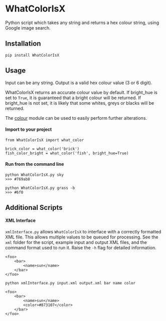 # WhatColorIsX
Python script which takes any string and returns a hex colour string, using Google image search.

## Installation
```pip install WhatColorIsX```

## Usage
Input can be any string. Output is a valid hex colour value (3 or 6 digit).

WhatColorIsX returns an accurate colour value by default. If bright_hue is set to ```True```, it is guaranteed that a bright colour will be returned. If bright_hue is not set, it is likely that some whites, greys or blacks will be returned.

The [colour](https://github.com/vaab/colour) module can be used to easily perform further alterations.

#### Import to your project
```
from WhatColorIsX import what_color

brick_color = what_color('brick')
fish_color_bright = what_color('fish', bright_hue=True)
```
#### Run from the command line
```
python WhatColorIsX.py sky
>>> #769ab8
```
```
python WhatColorIsX.py grass -b
>>> #6f0
```

## Additional Scripts
#### XML Interface
```xmlInterface.py``` allows ```WhatColorIsX``` to interface with a correctly formatted XML file. This allows multiple values to be queued for processing. See the ```xml``` folder for the script, example input and output XML files, and the command format used to run it. Raise the ```-h``` flag for detailed information.
```
<foo>
    <bar>
        <name>sun</name>
    </bar>
</foo>
```
```
python xmlInterface.py input.xml output.xml bar name color
```
```
<foo>
    <bar>
        <name>sun</name>
        <color>#873107</color>
    </bar>
</foo>
```
